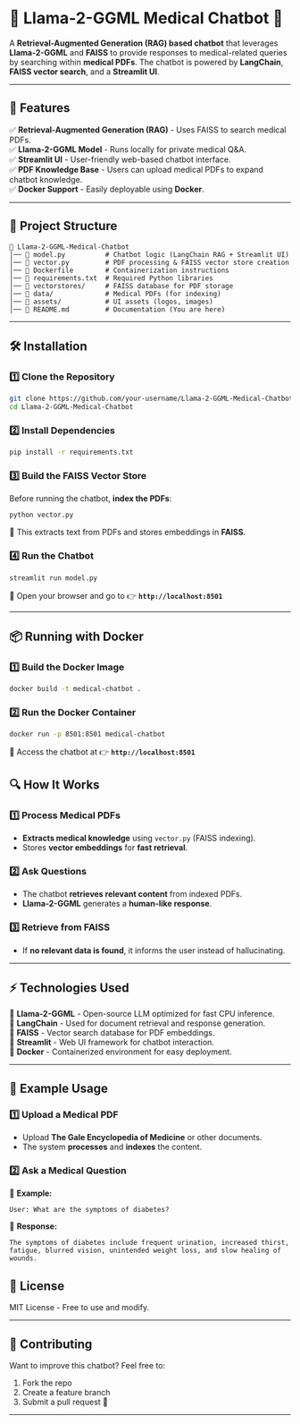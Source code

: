 # 🏥 Llama-2-GGML Medical Chatbot 🚀

A **Retrieval-Augmented Generation (RAG) based chatbot** that leverages **Llama-2-GGML** and **FAISS** to provide responses to medical-related queries by searching within **medical PDFs**. The chatbot is powered by **LangChain**, **FAISS vector search**, and a **Streamlit UI**.

---

## 📌 Features
✅ **Retrieval-Augmented Generation (RAG)** - Uses FAISS to search medical PDFs.  
✅ **Llama-2-GGML Model** - Runs locally for private medical Q&A.  
✅ **Streamlit UI** - User-friendly web-based chatbot interface.  
✅ **PDF Knowledge Base** - Users can upload medical PDFs to expand chatbot knowledge.  
✅ **Docker Support** - Easily deployable using **Docker**.  

---

## 📂 Project Structure
```
📁 Llama-2-GGML-Medical-Chatbot
│── 📄 model.py          # Chatbot logic (LangChain RAG + Streamlit UI)
│── 📄 vector.py         # PDF processing & FAISS vector store creation
│── 📄 Dockerfile        # Containerization instructions
│── 📄 requirements.txt  # Required Python libraries
│── 📁 vectorstores/     # FAISS database for PDF storage
│── 📁 data/             # Medical PDFs (for indexing)
│── 📁 assets/           # UI assets (logos, images)
│── 📄 README.md         # Documentation (You are here)
```

---

## 🛠 Installation
### 1️⃣ Clone the Repository
```bash
git clone https://github.com/your-username/Llama-2-GGML-Medical-Chatbot.git
cd Llama-2-GGML-Medical-Chatbot
```

### 2️⃣ Install Dependencies
```bash
pip install -r requirements.txt
```

### 3️⃣ Build the FAISS Vector Store
Before running the chatbot, **index the PDFs**:
```bash
python vector.py
```
🔹 This extracts text from PDFs and stores embeddings in **FAISS**.

### 4️⃣ Run the Chatbot
```bash
streamlit run model.py
```
🔹 Open your browser and go to 👉 **`http://localhost:8501`**

---

## 📦 Running with Docker
### 1️⃣ Build the Docker Image
```bash
docker build -t medical-chatbot .
```

### 2️⃣ Run the Docker Container
```bash
docker run -p 8501:8501 medical-chatbot
```
🔹 Access the chatbot at 👉 **`http://localhost:8501`**



## 🔍 How It Works
### 1️⃣ Process Medical PDFs
- **Extracts medical knowledge** using `vector.py` (FAISS indexing).
- Stores **vector embeddings** for **fast retrieval**.

### 2️⃣ Ask Questions
- The chatbot **retrieves relevant content** from indexed PDFs.
- **Llama-2-GGML** generates a **human-like response**.

### 3️⃣ Retrieve from FAISS
- If **no relevant data is found**, it informs the user instead of hallucinating.

---

## ⚡ Technologies Used
🔹 **Llama-2-GGML** - Open-source LLM optimized for fast CPU inference.  
🔹 **LangChain** - Used for document retrieval and response generation.  
🔹 **FAISS** - Vector search database for PDF embeddings.  
🔹 **Streamlit** - Web UI framework for chatbot interaction.  
🔹 **Docker** - Containerized environment for easy deployment.  

---

## 🤖 Example Usage
### 1️⃣ Upload a Medical PDF
- Upload **The Gale Encyclopedia of Medicine** or other documents.
- The system **processes** and **indexes** the content.

### 2️⃣ Ask a Medical Question
💬 **Example:**
```
User: What are the symptoms of diabetes?
```

🤖 **Response:**
```
The symptoms of diabetes include frequent urination, increased thirst, fatigue, blurred vision, unintended weight loss, and slow healing of wounds.
```



## 📜 License
MIT License - Free to use and modify.

---

## 🤝 Contributing
Want to improve this chatbot? Feel free to:
1. Fork the repo
2. Create a feature branch
3. Submit a pull request 🚀

---

